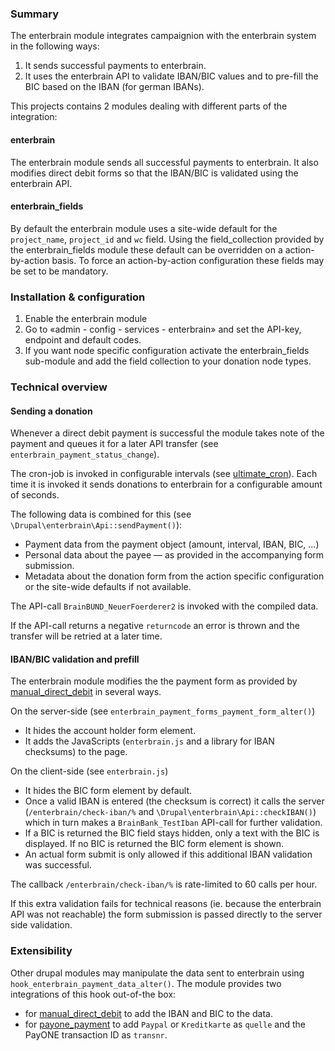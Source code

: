 ### Summary

The enterbrain module integrates campaignion with the enterbrain system in the
following ways:

1. It sends successful payments to enterbrain.
2. It uses the enterbrain API to validate IBAN/BIC values and to pre-fill the
   BIC based on the IBAN (for german IBANs).

This projects contains 2 modules dealing with different parts of the
integration:

#### enterbrain

The enterbrain module sends all successful payments to enterbrain. It also
modifies direct debit forms so that the IBAN/BIC is validated using the
enterbrain API.

#### enterbrain_fields

By default the enterbrain module uses a site-wide default for the `project_name`,
`project_id` and `wc` field. Using the field_collection provided by the 
enterbrain_fields module these default can be overridden on a action-by-action
basis. To force an action-by-action configuration these fields may be set to be
mandatory.

### Installation & configuration

1. Enable the enterbrain module
2. Go to «admin - config - services - enterbrain» and set the API-key,
   endpoint and default codes.
3. If you want node specific configuration activate the enterbrain_fields
   sub-module and add the field collection to your donation node types. 


### Technical overview

#### Sending a donation

Whenever a direct debit payment is successful the module takes note of the
payment and queues it for a later API transfer (see `enterbrain_payment_status_change`).

The cron-job is invoked in configurable intervals (see [ultimate_cron](https://www.drupal.org/project/ultimate_cron)).
Each time it is invoked it sends donations to enterbrain for a configurable amount of seconds.

The following data is combined for this (see `\Drupal\enterbrain\Api::sendPayment()`):
  - Payment data from the payment object (amount, interval, IBAN, BIC, …)
  - Personal data about the payee — as provided in the accompanying form submission.
  - Metadata about the donation form from the action specific configuration or the site-wide
    defaults if not available.

The API-call `BrainBUND_NeuerFoerderer2` is invoked with the compiled data.

If the API-call returns a negative `returncode` an error is thrown and the transfer
will be retried at a later time.

#### IBAN/BIC validation and prefill

The enterbrain module modifies the the payment form as provided by [manual_direct_debit](https://www.drupal.org/project/manual_direct_debit) in several ways.

On the server-side (see `enterbrain_payment_forms_payment_form_alter()`)
  - It hides the account holder form element.
  - It adds the JavaScripts (`enterbrain.js` and a library for IBAN checksums) 
    to the page.
  
On the client-side (see `enterbrain.js`)
  - It hides the BIC form element by default.
  - Once a valid IBAN is entered (the checksum is correct) it calls the server
    (`/enterbrain/check-iban/%` and `\Drupal\enterbrain\Api::checkIBAN()`) which
    in turn makes a `BrainBank_TestIban` API-call for further validation.
  - If a BIC is returned the BIC field stays hidden, only a text with the BIC is
    displayed. If no BIC is returned the BIC form element is shown.
  - An actual form submit is only allowed if this additional IBAN validation was
    successful.

The callback `/enterbrain/check-iban/%` is rate-limited to 60 calls per hour.

If this extra validation fails for technical reasons  (ie. because the
enterbrain API was not reachable) the form submission is passed directly to the
server side validation.

### Extensibility

Other drupal modules may manipulate the data sent to enterbrain using 
`hook_enterbrain_payment_data_alter()`. The module provides two integrations of
this hook out-of-the box:

- for [manual_direct_debit](https://www.drupal.org/project/manual_direct_debit)
  to add the IBAN and BIC to the data.
- for [payone_payment](https://www.drupal.org/project/payone_payment) to add `Paypal` or `Kreditkarte` as `quelle` and the PayONE
  transaction ID as `transnr`.

